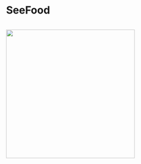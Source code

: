 # SeeFood

<br>
<img src="https://github.com/user-attachments/assets/d7f6c47a-d76e-421b-8a27-fb9a453c7d46" width="350"/> <br> <br>
